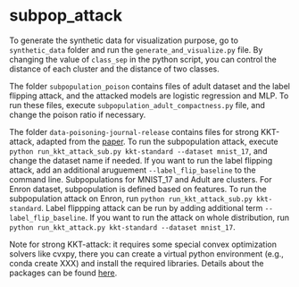 # subpop_attack

To generate the synthetic data for visualization purpose, go to `synthetic_data` folder and run the `generate_and_visualize.py` file. By changing the value of `class_sep` in the python script, you can control the distance of each cluster and the distance of two classes. 

The folder `subpopulation_poison` contains files of adult dataset and the label flipping attack, and the attacked models are logistic regression and MLP. To run these files, execute `subpopulation_adult_compactness.py` file, and change the poison ratio if necessary. 

The folder `data-poisoning-journal-release` contains files for strong KKT-attack, adapted from the [paper](https://arxiv.org/pdf/1811.00741.pdf). To run the subpopulation attack, execute `python run_kkt_attack_sub.py kkt-standard --dataset mnist_17`, and change the dataset name if needed. If you want to run the label flipping attack, add an additional aruguement `--label_flip_baseline` to the command line. Subpopulations for MNIST_17 and Adult are clusters. For Enron dataset, subpopulation is defined based on features. To run the subpopulation attack on Enron, run `python run_kkt_attack_sub.py kkt-standard`. Label flippping attack can be run by adding additional term `--label_flip_baseline`. If you want to run the attack on whole distribution, run `python run_kkt_attack.py kkt-standard --dataset mnist_17`. 

Note for strong KKT-attack: it requires some special convex optimization solvers like cvxpy, there you can create a virtual python environment (e.g., conda create XXX) and install the required libraries. Details about the packages can be found [here](https://github.com/kohpangwei/data-poisoning-journal-release).